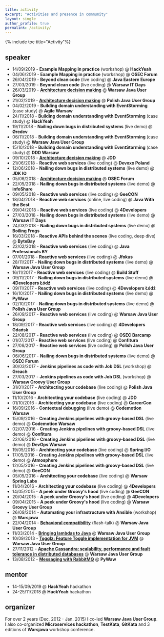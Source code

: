 ```yaml
---
title: activity
excerpt: "Activities and presence in community"
layout: single
author_profile: true
permalink: /activity/
---
```


{% include toc title="Activity"%}

## speaker

- 14/09/2019 - **Example Mapping in practice** (workshop) @ **HackYeah**
- 04/06/2019 - **Example Mapping in practice** (workshop) @ **OSEC Forum**
- 26/04/2019 - **Beyond clean code** (live coding) @ **Java Eastern Europe**
- 27/03/2019 - **Beyond clean code** (live coding) @ **Warsaw IT Days**
- 26/03/2019 - **[Architecture decision making](https://docs.google.com/presentation/d/12Xac04gKzJ8Ks_286lim7L5ulwPAFTFgdWlhvDkLQ_E/edit?usp=sharing)** @ **Warsaw Java User Group**
- 21/02/2019 - **[Architecture decision making](https://docs.google.com/presentation/d/12Xac04gKzJ8Ks_286lim7L5ulwPAFTFgdWlhvDkLQ_E/edit?usp=sharing)** @ **Polish Java User Group**
- 04/02/2019 - **Building domain understanding with EventStorming** (case study) @ **Agile Warsaw**
- 24/11/2018 - **Building domain understanding with EventStorming** (case study) @ **HackYeah**
- 19/11/2018 - **Nailing down bugs in distributed systems** (live demo) @ **Øredev**
- 06/11/2018 - **Building domain understanding with EventStorming** (case study) @ **Warsaw Java User Group**
- 15/10/2018 - **Building domain understanding with EventStorming** (case study) @ **DDD Warsaw**
- 09/10/2018 - **[Architecture decision making](https://docs.google.com/presentation/d/12Xac04gKzJ8Ks_286lim7L5ulwPAFTFgdWlhvDkLQ_E/edit?usp=sharing)** @ **JDD**
- 21/06/2018 - **Reactive web services** (live coding) @ **Devoxx Poland**
- 12/06/2018 - **Nailing down bugs in distributed systems** (live demo) @ **JDK IO**
- 05/06/2018 - **[Architecture decision making](https://docs.google.com/presentation/d/12Xac04gKzJ8Ks_286lim7L5ulwPAFTFgdWlhvDkLQ_E/edit?usp=sharing)** @ **OSEC Forum**
- 22/05/2018 - **Nailing down bugs in distributed systems** (live demo) @ **infoShare**
- 09/05/2018 - **Reactive web services** (live coding) @ **GeeCON**
- 18/04/2018 - **Reactive web services** (online, live coding) @ **Java With the Best**
- 09/04/2018 - **Reactive web services** (live coding) @ **4Developers**
- 27/03/2018 - **Nailing down bugs in distributed systems** (live demo) @ **Warsaw IT Days**
- 24/03/2018 - **Nailing down bugs in distributed systems** (live demo) @ **Boiling Frogs**
- 16/03/2018 - **Reactive APIs behind the scenes** (live coding, deep dive) @ **ByteBay**
- 22/02/2018 - **Reactive web services** (live coding) @ **Java Professionals BY**
- 07/01/2018 - **Reactive web services** (live coding) @ **Jfokus**
- 28/11/2017 - **Nailing down bugs in distributed systems** (live demo) @ **Warsaw Java User Group**
- 16/11/2017 - **Reactive web services** (live coding) @ **Build Stuff**
- 09/11/2017 - **Nailing down bugs in distributed systems** (live demo) @ **4Developers Łódź**
- 09/11/2017 - **Reactive web services** (live coding) @ **4Developers Łódź**
- 16/10/2017 - **Nailing down bugs in distributed systems** (live demo) @ **PyWaw**
- 02/10/2017 - **Nailing down bugs in distributed systems** (live demo) @ **Polish Java User Group**
- 26/09/2017 - **Reactive web services** (live coding) @ **Warsaw Java User Group**
- 18/09/2017 - **Reactive web services** (live coding) @ **4Developers Gdańsk**
- 22/08/2017 - **Reactive web services** (live coding) @ **OSEC Barcamp**
- 01/07/2017 - **Reactive web services** (live coding) @ **Confitura**
- 27/06/2017 - **Reactive web services** (live coding) @ **Polish Java User Group**
- 06/06/2017 - **Nailing down bugs in distributed systems** (live demo) @ **OSEC Forum**
- 30/03/2017 - **Jenkins pipelines as code with Job DSL** (workshop) @ **Greach**
- 27/03/2017 - **Jenkins pipelines as code with Job DSL** (workshop) @ **Warsaw Groovy User Group**
- 31/01/2017 - **Architecting your codebase** (live coding) @ **Polish Java User Group**
- 11/10/2016 - **Architecting your codebase** (live coding) @ **JDD**
- 01/10/2016 - **Architecting your codebase** (live coding) @ **CareerCon**
- 16/09/2016 - **Contextual debugging** (live demo) @ **Codemotion Warsaw**
- 15/09/2016 - **Creating Jenkins pipelines with groovy-based DSL** (live demo) @ **Codemotion Warsaw**
- 02/07/2016 - **Creating Jenkins pipelines with groovy-based DSL** (live demo) @ **Confitura**
- 22/06/2016 - **Creating Jenkins pipelines with groovy-based DSL** (live demo) @ **DevOps Warsaw**
- 19/05/2016 - **Architecting your codebase** (live coding) @ **Spring I/O**
- 17/05/2016 - **Creating Jenkins pipelines with groovy-based DSL** (live demo) @ **Atmosphere**
- 12/05/2016 - **Creating Jenkins pipelines with groovy-based DSL** (live demo) @ **GeeCON**
- 05/05/2016 - **Architecting your codebase** (live coding) @ **Warsaw Spring Labs**
- 11/04/2016 - **Architecting your codebase** (live coding) @ **4Developers**
- 14/05/2015 - **A peek under Groovy's hood** (live coding) @ **GeeCON**
- 20/04/2015 - **A peek under Groovy's hood** (live coding) @ **4Developers**
- 09/04/2015 - **A peek under Groovy's hood** (live coding) @ **Warsaw Groovy User Group**
- 26/09/2014 - **Automating your infrastructure with Ansible** (workshop) @ **Warsjawa**
- 22/04/2014 - **[Behavioral compatibility](https://docs.google.com/presentation/d/1zCV1ULal9WFwUlfz5wlzsHE_NN9sq3fu2hKem1IAwKA)** (flash-talk) @ **Warsaw Java User Group**
- 11/03/2014 - **[Bringing lambdas to Java](https://docs.google.com/presentation/d/1IJNan-TbhrJ0WwCKq8H9wAylPYGNoeIvNTyWn3UTl-k)** @ **Warsaw Java User Group**
- 10/09/2013 - **[Togglz: Feature Toggle implementation for JVM](https://docs.google.com/presentation/d/1xevBcv1_Obp7_npEGvJH4pudM4sZsA5D8utM8l-ioP8/)** @ **Warsaw Java User Group**
- 27/11/2012 - **[Apache Cassandra: scalability, performance and fault tolerance in distributed databases](https://prezi.com/zwel4wrvolss/apache-cassandra/)** @ **Warsaw Java User Group**
- 13/08/2012 - **[Messaging with RabbitMQ](https://prezi.com/bpisxqzcc4w3/messaging-with-rabbitmq/)** @ **PyWaw**

## mentor

- 14-15/09/2019 @ **HackYeah** hackathon
- 24-25/11/2018 @ **HackYeah** hackathon

## organizer

For over 2 years (Dec. 2012 - Jan. 2015) I co-led **Warsaw Java User Group**.
I also co-organized **Microservices hackathon**, **TestKata**, **GitKata** and 3 editions of **Warsjawa** workshop conference.
